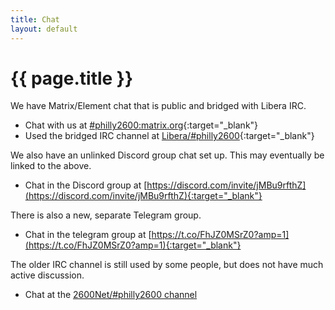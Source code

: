 ```yaml
--- 
title: Chat
layout: default
---
```

# {{ page.title }}

We have Matrix/Element chat that is public and bridged with Libera IRC.

* Chat with us at [#philly2600:matrix.org](https://matrix.to/#/#philly2600:matrix.org){:target="_blank"}
* Used the bridged IRC channel at [Libera/#philly2600](https://web.libera.chat/#philly2600){:target="_blank"}

We also have an unlinked Discord group chat set up. This may eventually be linked to the above.

* Chat in the Discord group at [https://discord.com/invite/jMBu9rfthZ](https://discord.com/invite/jMBu9rfthZ){:target="_blank"}

There is also a new, separate Telegram group.

* Chat in the telegram group at [https://t.co/FhJZ0MSrZ0?amp=1](https://t.co/FhJZ0MSrZ0?amp=1){:target="_blank"}

The older IRC channel is still used by some people, but does not have much active discussion.

* Chat at the [2600Net/#philly2600 channel](ircs://irc.2600.net:6697/philly2600)
